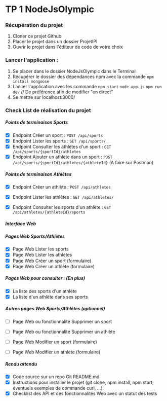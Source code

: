 # TP 1 NodeJsOlympic

### Récupération du projet

1. Cloner ce projet Github
2. Placer le projet dans un dossier ProjetIPI
3. Ouvrir le projet dans l'éditeur de code de votre choix

### Lancer l'application :
1. Se placer dans le dossier NodeJsOlympic dans le Terminal
2. Récupérer le dossier des dépendances npm avec la commande
  `npm install mongoose`
3. Lancer l'application avec les commande
   `npm start`
   `node app.js`
   `npm run dev` // De préférence afin de modifier "en direct"
4. Se mettre sur localhost:3000/


### Check List de réalisation du projet

##### Points de terminaison Sports
- [x] Endpoint Créer un sport : `POST /api/sports`
- [x] Endpoint Lister les sports : `GET /api/sports/`
- [x] Endpoint Consulter les athlètes d'un sport : `GET /api/sports/{sportId}/athletes`
- [x] Endpoint Ajouter un athlète dans un sport : `POST /api/sports/{sportId}/athletes/{athleteId}` (A faire sur Postman)

##### Points de terminaison Athlètes
- [x]  Endpoint Créer un athlète : `POST /api/athletes`
- [x]  Endpoint Lister les athlètes : `GET /api/athletes/`
- [x]  Endpoint Consulter les sports d'un athlète : `GET /api/athletes/{athleteId}/sports`


##### Interface Web
##### Pages Web Sports/Athlètes
- [x]  Page Web Lister les sports
- [x]  Page Web Lister les athlètes
- [x]  Page Web Créer un sport (formulaire)
- [x]  Page Web Créer un athlète (formulaire)

##### Pages Web pour consulter : (En plus) 
- [x]  La liste des sports d'un athlète
- [x]  La liste d'un athlète dans ses sports

##### Autres pages Web Sports/Athlètes (optionnel)
- [ ]  Page Web ou fonctionnalité Supprimer un sport
- [ ]  Page Web ou fonctionnalité Supprimer un athlète
- [ ]  Page Web Modifier un sport (formulaire)
- [ ]  Page Web Modifier un athlète (formulaire)


##### Rendu attendu
- [x] Code source sur un repo Git
  README.md
- [x] Instructions pour installer le projet (git clone, npm install, npm start, éventuels exemples de commande curl, ...)
- [x] Checklist des API et des fonctionnalités Web avec un statut des tests
